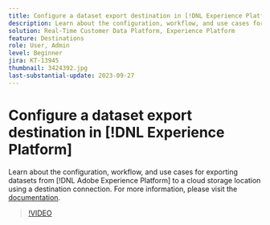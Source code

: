 ```yaml
---
title: Configure a dataset export destination in [!DNL Experience Platform]
description: Learn about the configuration, workflow, and use cases for exporting datasets from [!DNL Adobe Experience Platform] to a cloud storage location using a destination connection.
solution: Real-Time Customer Data Platform, Experience Platform
feature: Destinations
role: User, Admin
level: Beginner
jira: KT-13945
thumbnail: 3424392.jpg
last-substantial-update: 2023-09-27
---
```

# Configure a dataset export destination in [!DNL Experience Platform]

Learn about the configuration, workflow, and use cases for exporting datasets from [!DNL Adobe Experience Platform] to a cloud storage location using a destination connection. For more information, please visit the [documentation](https://experienceleague.adobe.com/docs/experience-platform/destinations/ui/activate/export-datasets.html).

>[!VIDEO](https://video.tv.adobe.com/v/3424392/?learn=on)

